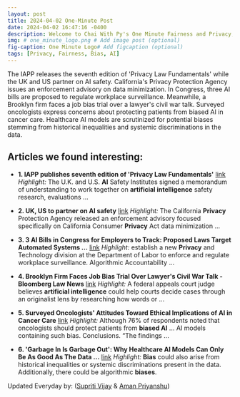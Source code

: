 ```yaml
---
layout: post
title: 2024-04-02 One-Minute Post
date: 2024-04-02 16:47:16 -0400
description: Welcome to Chai With Py's One Minute Fairness and Privacy, which aims to provide you the current happenings in the world of Fairness, Privacy, and AI.
img: # one_minute_logo.png # Add image post (optional)
fig-caption: One Minute Logo# Add figcaption (optional)
tags: [Privacy, Fairness, Bias, AI]
---
```


The IAPP releases the seventh edition of 'Privacy Law Fundamentals' while the UK and US partner on AI safety. California's Privacy Protection Agency issues an enforcement advisory on data minimization. In Congress, three AI bills are proposed to regulate workplace surveillance. Meanwhile, a Brooklyn firm faces a job bias trial over a lawyer's civil war talk. Surveyed oncologists express concerns about protecting patients from biased AI in cancer care. Healthcare AI models are scrutinized for potential biases stemming from historical inequalities and systemic discriminations in the data.

## Articles we found interesting:

- **1. IAPP publishes seventh edition of &#39;<b>Privacy</b> Law Fundamentals&#39;** [link](https://iapp.org/news/a/iapp-publishes-seventh-edition-of-privacy-law-fundamentals/)
_Highlight:_ The U.K. and U.S. <b>AI</b> Safety Institutes signed a memorandum of understanding to work together on <b>artificial intelligence</b> safety research, evaluations&nbsp;...

- **2. UK, US to partner on <b>AI</b> safety** [link](https://iapp.org/news/a/us-uk-to-partner-on-ai-safety/)
_Highlight:_ The California <b>Privacy</b> Protection Agency released an enforcement advisory focused specifically on California Consumer <b>Privacy</b> Act data minimization&nbsp;...

- **3. 3 <b>AI</b> Bills in Congress for Employers to Track: Proposed Laws Target Automated Systems ...** [link](https://www.fisherphillips.com/en/news-insights/3-ai-bills-in-congress-for-employers.html)
_Highlight:_ establish a new <b>Privacy</b> and Technology division at the Department of Labor to enforce and regulate workplace surveillance. Algorithmic Accountability&nbsp;...

- **4. Brooklyn Firm Faces Job <b>Bias</b> Trial Over Lawyer&#39;s Civil War Talk - Bloomberg Law News** [link](https://news.bloomberglaw.com/litigation/brooklyn-firm-faces-job-bias-trial-over-lawyers-civil-war-talk)
_Highlight:_ A federal appeals court judge believes <b>artificial intelligence</b> could help courts decide cases through an originalist lens by researching how words or&nbsp;...

- **5. Surveyed Oncologists&#39; Attitudes Toward Ethical Implications of <b>AI</b> in Cancer Care** [link](https://ascopost.com/news/april-2024/surveyed-oncologists-attitudes-toward-ethical-implications-of-ai-in-cancer-care/)
_Highlight:_ Although 76% of respondents noted that oncologists should protect patients from <b>biased AI</b> ... AI models containing such bias. Conclusions. “The findings&nbsp;...

- **6. &#39;Garbage In Is Garbage Out&#39;: Why Healthcare <b>AI</b> Models Can Only Be As Good As The Data ...** [link](https://medcitynews.com/2024/04/healthcare-ai-data/)
_Highlight:_ <b>Bias</b> could also arise from historical inequalities or systemic discriminations present in the data. Additionally, there could be algorithmic <b>biases</b>.


Updated Everyday by: (<a href="https://supritivijay.github.io/">Supriti Vijay</a> & <a href="https://amanpriyanshu.github.io/">Aman Priyanshu</a>)
